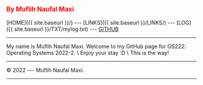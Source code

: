 <span style="color:red; font-weight:bold; font-size:larger;">By Muflih Naufal Maxi</span>
<br><br>
[HOME]({{ site.baseurl }}/) ---
[LINKS]({{ site.baseurl }}/LINKS/) ---
[LOG]({{ site.baseurl }}/TXT/mylog.txt) ---
[GITHUB](https://github.com/gansixeneh/os222)
<br>
<hr>
My name is Muflih Naufal Maxi. Welcome to my GitHub page for OS222: Operating Systems 2022-2. \
Enjoy your stay :D \
This is the way!
<br>
<hr>
&copy; 2022 --- Muflih Naufal Maxi.
<hr>
<br>
